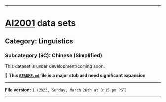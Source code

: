 
***

# [AI2001](https://github.com/seanpm2001/AI2001/) data sets

## Category: Linguistics

### Subcategory (SC): Chinese (Simplified)

This dataset is under development/coming soon.

**🌱️ This [`README.md`](/README.md) file is a major stub and need significant expansion**

***

**File version:** `1 (2023, Sunday, March 26th at 8:15 pm PST)`

***
